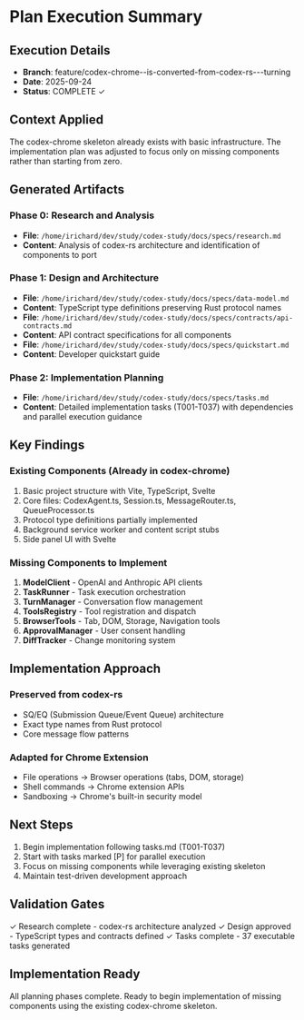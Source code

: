 # Plan Execution Summary

## Execution Details
- **Branch**: feature/codex-chrome--is-converted-from-codex-rs---turning
- **Date**: 2025-09-24
- **Status**: COMPLETE ✓

## Context Applied
The codex-chrome skeleton already exists with basic infrastructure. The implementation plan was adjusted to focus only on missing components rather than starting from zero.

## Generated Artifacts

### Phase 0: Research and Analysis
- **File**: `/home/irichard/dev/study/codex-study/docs/specs/research.md`
- **Content**: Analysis of codex-rs architecture and identification of components to port

### Phase 1: Design and Architecture
- **File**: `/home/irichard/dev/study/codex-study/docs/specs/data-model.md`
- **Content**: TypeScript type definitions preserving Rust protocol names
- **File**: `/home/irichard/dev/study/codex-study/docs/specs/contracts/api-contracts.md`
- **Content**: API contract specifications for all components
- **File**: `/home/irichard/dev/study/codex-study/docs/specs/quickstart.md`
- **Content**: Developer quickstart guide

### Phase 2: Implementation Planning
- **File**: `/home/irichard/dev/study/codex-study/docs/specs/tasks.md`
- **Content**: Detailed implementation tasks (T001-T037) with dependencies and parallel execution guidance

## Key Findings

### Existing Components (Already in codex-chrome)
1. Basic project structure with Vite, TypeScript, Svelte
2. Core files: CodexAgent.ts, Session.ts, MessageRouter.ts, QueueProcessor.ts
3. Protocol type definitions partially implemented
4. Background service worker and content script stubs
5. Side panel UI with Svelte

### Missing Components to Implement
1. **ModelClient** - OpenAI and Anthropic API clients
2. **TaskRunner** - Task execution orchestration
3. **TurnManager** - Conversation flow management
4. **ToolsRegistry** - Tool registration and dispatch
5. **BrowserTools** - Tab, DOM, Storage, Navigation tools
6. **ApprovalManager** - User consent handling
7. **DiffTracker** - Change monitoring system

## Implementation Approach

### Preserved from codex-rs
- SQ/EQ (Submission Queue/Event Queue) architecture
- Exact type names from Rust protocol
- Core message flow patterns

### Adapted for Chrome Extension
- File operations → Browser operations (tabs, DOM, storage)
- Shell commands → Chrome extension APIs
- Sandboxing → Chrome's built-in security model

## Next Steps
1. Begin implementation following tasks.md (T001-T037)
2. Start with tasks marked [P] for parallel execution
3. Focus on missing components while leveraging existing skeleton
4. Maintain test-driven development approach

## Validation Gates
✓ Research complete - codex-rs architecture analyzed
✓ Design approved - TypeScript types and contracts defined
✓ Tasks complete - 37 executable tasks generated

## Implementation Ready
All planning phases complete. Ready to begin implementation of missing components using the existing codex-chrome skeleton.